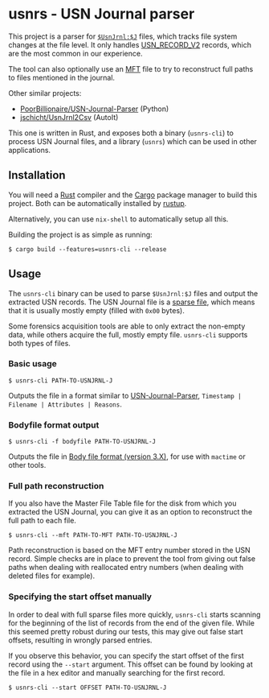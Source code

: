 # usnrs - USN Journal parser

This project is a parser for [`$UsnJrnl:$J`](https://en.wikipedia.org/wiki/USN_Journal) files, which tracks file system changes at the file level. It only handles [USN_RECORD_V2](https://learn.microsoft.com/en-us/windows/win32/api/winioctl/ns-winioctl-usn_record_v2) records, which are the most common in our experience.

The tool can also optionally use an [MFT](https://en.wikipedia.org/wiki/NTFS#Master_File_Table) file to try to reconstruct full paths to files mentioned in the journal.

Other similar projects:

- [PoorBillionaire/USN-Journal-Parser](https://github.com/PoorBillionaire/USN-Journal-Parser) (Python)
- [jschicht/UsnJrnl2Csv](https://github.com/jschicht/UsnJrnl2Csv) (AutoIt)

This one is written in Rust, and exposes both a binary (`usnrs-cli`) to process USN Journal files, and a library (`usnrs`) which can be used in other applications.

## Installation

You will need a [Rust](https://rust-lang.org) compiler and the [Cargo](https://github.com/rust-lang/cargo) package manager to build this project. Both can be automatically installed by [rustup](https://rustup.rs).

Alternatively, you can use `nix-shell` to automatically setup all this.

Building the project is as simple as running:

```
$ cargo build --features=usnrs-cli --release
```

## Usage

The `usnrs-cli` binary can be used to parse `$UsnJrnl:$J` files and output the extracted USN records. The USN Journal file is a [sparse file](https://en.wikipedia.org/wiki/Sparse_file), which means that it is usually mostly empty (filled with `0x00` bytes).

Some forensics acquisition tools are able to only extract the non-empty data, while others acquire the full, mostly empty file. `usnrs-cli` supports both types of files.

### Basic usage

```
$ usnrs-cli PATH-TO-USNJRNL-J
```

Outputs the file in a format similar to [USN-Journal-Parser](https://github.com/PoorBillionaire/USN-Journal-Parser), `Timestamp | Filename | Attributes | Reasons`.

### Bodyfile format output

```
$ usnrs-cli -f bodyfile PATH-TO-USNJRNL-J
```

Outputs the file in [Body file format (version 3.X)](https://wiki.sleuthkit.org/index.php?title=Body_file), for use with `mactime` or other tools.

### Full path reconstruction

If you also have the Master File Table file for the disk from which you extracted the USN Journal, you can give it as an option to reconstruct the full path to each file.

```
$ usnrs-cli --mft PATH-TO-MFT PATH-TO-USNJRNL-J
```

Path reconstruction is based on the MFT entry number stored in the USN record. Simple checks are in place to prevent the tool from giving out false paths when dealing with reallocated entry numbers (when dealing with deleted files for example).

### Specifying the start offset manually

In order to deal with full sparse files more quickly, `usnrs-cli` starts scanning for the beginning of the list of records from the end of the given file. While this seemed pretty robust during our tests, this may give out false start offsets, resulting in wrongly parsed entries.

If you observe this behavior, you can specify the start offset of the first record using the `--start` argument. This offset can be found by looking at the file in a hex editor and manually searching for the first record.

```
$ usnrs-cli --start OFFSET PATH-TO-USNJRNL-J
```